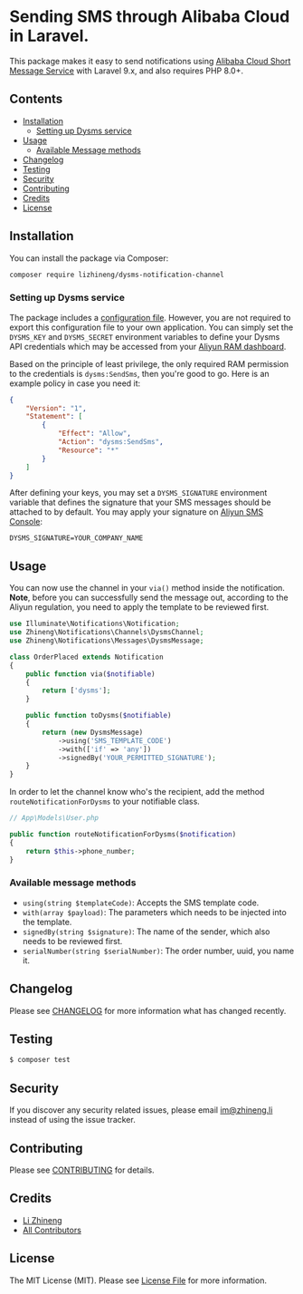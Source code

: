 # Sending SMS through Alibaba Cloud in Laravel.

This package makes it easy to send notifications using [Alibaba Cloud Short Message Service](https://cn.aliyun.com/product/sms) with Laravel 9.x, and also requires PHP 8.0+.

## Contents

- [Installation](#installation)
	- [Setting up Dysms service](#setting-up-dysms-service)
- [Usage](#usage)
	- [Available Message methods](#available-message-methods)
- [Changelog](#changelog)
- [Testing](#testing)
- [Security](#security)
- [Contributing](#contributing)
- [Credits](#credits)
- [License](#license)

## Installation

You can install the package via Composer:

```bash
composer require lizhineng/dysms-notification-channel
```

### Setting up Dysms service

The package includes a [configuration file](config/dysms.php). However, you are not required to export this configuration file to your own application. You can simply set the `DYSMS_KEY` and `DYSMS_SECRET` environment variables to define your Dysms API credentials which may be accessed from your [Aliyun RAM dashboard](https://ram.console.aliyun.com).

Based on the principle of least privilege, the only required RAM permission to the credentials is `dysms:SendSms`, then you're good to go. Here is an example policy in case you need it:

```json
{
    "Version": "1",
    "Statement": [
        {
            "Effect": "Allow",
            "Action": "dysms:SendSms",
            "Resource": "*"
        }
    ]
}
```

After defining your keys, you may set a `DYSMS_SIGNATURE` environment variable that defines the signature that your SMS messages should be attached to by default. You may apply your signature on [Aliyun SMS Console](https://dysms.console.aliyun.com):

```dotenv
DYSMS_SIGNATURE=YOUR_COMPANY_NAME
```

## Usage

You can now use the channel in your `via()` method inside the notification. **Note**, before you can successfully send the message out, according to the Aliyun regulation, you need to apply the template to be reviewed first.

```php
use Illuminate\Notifications\Notification;
use Zhineng\Notifications\Channels\DysmsChannel;
use Zhineng\Notifications\Messages\DysmsMessage;

class OrderPlaced extends Notification
{
    public function via($notifiable)
    {
        return ['dysms'];
    }

    public function toDysms($notifiable)
    {
        return (new DysmsMessage)
            ->using('SMS_TEMPLATE_CODE')
            ->with(['if' => 'any'])
            ->signedBy('YOUR_PERMITTED_SIGNATURE');
    }   
}
```

In order to let the channel know who's the recipient, add the method `routeNotificationForDysms` to your notifiable class.

```php
// App\Models\User.php

public function routeNotificationForDysms($notification)
{
    return $this->phone_number;
}
```

### Available message methods

* `using(string $templateCode)`: Accepts the SMS template code.
* `with(array $payload)`: The parameters which needs to be injected into the template.
* `signedBy(string $signature)`: The name of the sender, which also needs to be reviewed first.
* `serialNumber(string $serialNumber)`: The order number, uuid, you name it.

## Changelog

Please see [CHANGELOG](CHANGELOG.md) for more information what has changed recently.

## Testing

``` bash
$ composer test
```

## Security

If you discover any security related issues, please email im@zhineng.li instead of using the issue tracker.

## Contributing

Please see [CONTRIBUTING](CONTRIBUTING.md) for details.

## Credits

- [Li Zhineng](https://github.com/lizhineng)
- [All Contributors](../../contributors)

## License

The MIT License (MIT). Please see [License File](LICENSE.md) for more information.
